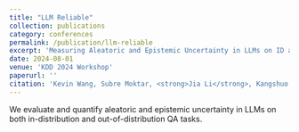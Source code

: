 ```yaml
---
title: "LLM Reliable"
collection: publications
category: conferences
permalink: /publication/llm-reliable
excerpt: 'Measuring Aleatoric and Epistemic Uncertainty in LLMs on ID and OOD QA tasks.'
date: 2024-08-01
venue: 'KDD 2024 Workshop'
paperurl: ''
citation: 'Kevin Wang, Subre Moktar, <strong>Jia Li</strong>, Kangshuo Li, Feng Chen. "LLM Reliable: Measuring Aleatoric and Epistemic Uncertainty in LLMs." KDD 2024 Workshop.'
---
```


We evaluate and quantify aleatoric and epistemic uncertainty in LLMs on both in-distribution and out-of-distribution QA tasks.

